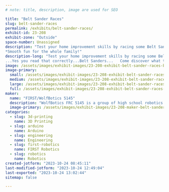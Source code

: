 ```yaml
---
# note: title, description, image are used for SEO

title: "Belt Sander Races"
slug: belt-sander-races
permalink: /exhibits/belt-sander-races/
exhibit-id: 23-208
exhibit-zone: "Outside"
space-number: Unassigned
description: "Test your home improvement skills by racing some Belt Sanders...  
*Smooth fun for the whole family!"
description-long: "Test your home improvement skills by racing some Belt Sanders...  
...Yes you read that correctly...Belt Sanders...   Come discover what this tool was really invented to do...it's ridiculously satisfying!"
image: /assets/images/exhibit-images/23-208-exhibit-belt-sander-races-belt-sander-race-1-large.jpg
image-primary: 
  small: /assets/images/exhibit-images/23-208-exhibit-belt-sander-races-belt-sander-race-1-small.jpg
  medium: /assets/images/exhibit-images/23-208-exhibit-belt-sander-races-belt-sander-race-1-medium.jpg
  large: /assets/images/exhibit-images/23-208-exhibit-belt-sander-races-belt-sander-race-1-large.jpg
  full: /assets/images/exhibit-images/23-208-exhibit-belt-sander-races-belt-sander-race-1-full.jpg
maker: 
  name: "FIRST/WolfBotics 5145"
  description: "WolfBotics FRC 5145 is a group of high school robotics students from St. Francis Catholic Academy in Gainesville, FL."
  image-primary: /assets/images/exhibit-images/23-208-maker-belt-sander-races-wolfbotics-pit-tallahassee-march-2023-medium.jpg
categories: 
  - slug: 3d-printing
    name: 3D Printing
  - slug: arduino
    name: Arduino
  - slug: engineering
    name: Engineering
  - slug: first-robotics
    name: FIRST Robotics
  - slug: robotics
    name: Robotics
created-jotform: "2023-10-24 08:45:11"
last-modified-jotform: "2023-10-24 12:49:04"
last-exported: "2023-10-24 13:02:44"
sitemap: false

---
```

